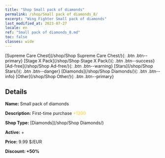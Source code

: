 ```yaml
---
title: "Shop Small pack of diamonds"
permalink: /shop/Small pack of diamonds_8/
excerpt: "Wing Fighter Small pack of diamonds"
last_modified_at: 2023-07-27
locale: en
ref: "Small pack of diamonds_8.md"
toc: false
classes: wide
---
```



  [Supreme Care Chest](/shop/Shop Supreme Care Chest/){: .btn .btn--primary}   [Stage X Pack](/shop/Shop Stage X Pack/){: .btn .btn--success}   [Ad-free](/shop/Shop Ad-free/){: .btn .btn--warning}   [Stars](/shop/Shop Stars/){: .btn .btn--danger}   [Diamonds](/shop/Shop Diamonds/){: .btn .btn--info}   [Other](/shop/Shop Other/){: .btn .btn--primary} 

## Details

 **Name:** Small pack of diamonds 

 **Description:** First-time purchase <span style="color: #FFC926">+1200</span><br/><span style="color: #ffffff;"></span>

 **Shop Type:** [Diamonds](/shop/Shop Diamonds/)

 **Active:** + 

 **Price:** 9.99 $/EUR 

 **Discount: +50%** 


